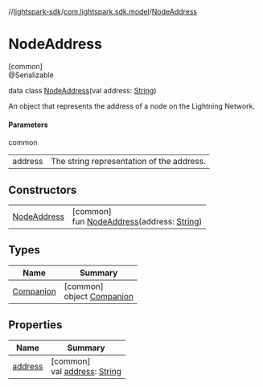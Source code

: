 //[lightspark-sdk](../../../index.md)/[com.lightspark.sdk.model](../index.md)/[NodeAddress](index.md)

# NodeAddress

[common]\
@Serializable

data class [NodeAddress](index.md)(val address: [String](https://kotlinlang.org/api/latest/jvm/stdlib/kotlin/-string/index.html))

An object that represents the address of a node on the Lightning Network.

#### Parameters

common

| | |
|---|---|
| address | The string representation of the address. |

## Constructors

| | |
|---|---|
| [NodeAddress](-node-address.md) | [common]<br>fun [NodeAddress](-node-address.md)(address: [String](https://kotlinlang.org/api/latest/jvm/stdlib/kotlin/-string/index.html)) |

## Types

| Name | Summary |
|---|---|
| [Companion](-companion/index.md) | [common]<br>object [Companion](-companion/index.md) |

## Properties

| Name | Summary |
|---|---|
| [address](address.md) | [common]<br>val [address](address.md): [String](https://kotlinlang.org/api/latest/jvm/stdlib/kotlin/-string/index.html) |
